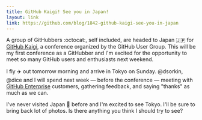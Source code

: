 ```yaml
---
title: GitHub Kaigi! See you in Japan!
layout: link
link: https://github.com/blog/1842-github-kaigi-see-you-in-japan
---
```


A group of GitHubbers :octocat:, self included, are headed to Japan :jp: for [GitHub Kaigi](http://lanyrd.com/2014/githubkaigi/), a conference organized by the GitHub User Group. This will be my first conference as a GitHubber and I'm excited for the opportunity to meet so many GitHub users and enthusiasts next weekend.

I fly :airplane: out tomorrow morning and arrive in Tokyo on Sunday. @dsorkin, @dice and I will spend next week — before the conference — meeting with [GitHub Enterprise](https://enterprise.github.com/) customers, gathering feedback, and saying "thanks" as much as we can.

I've never visited Japan :japan: before and I'm excited to see Tokyo. I'll be sure to bring back lot of photos. Is there anything you think I should try to see?